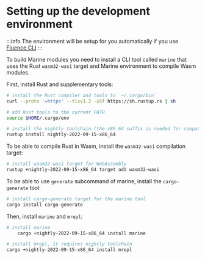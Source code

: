 # Setting up the development environment

:::info
The environment will be setup for you automatically if you use [Fluence CLI](/docs/build/get-started.md)
:::

To build Marine modules you need to install a CLI tool called `marine` that uses the Rust `wasm32-wasi` target and Marine environment to compile Wasm modules.

First, install Rust and supplementary tools:
<!-- cSpell:disable -->
```sh
# install the Rust compiler and tools to `~/.cargo/bin`
curl --proto '=https' --tlsv1.2 -sSf https://sh.rustup.rs | sh

# add Rust tools to the current PATH
source $HOME/.cargo/env

# install the nightly toolchain (the x86_64 suffix is needed for compatibility with M1, and 2022-09-15 because newer rust generates wasm we temporarily do not support) 
rustup install nightly-2022-09-15-x86_64
```

To be able to compile Rust in Wasm, install the `wasm32-wasi` compilation target:

```sh
# install wasm32-wasi target for WebAssembly
rustup +nightly-2022-09-15-x86_64 target add wasm32-wasi
```
<!-- cSpell:enable -->

To be able to use `generate` subcommand of marine, install the `cargo-generate` tool:

```sh
# install cargo-generate target for the marine tool
cargo install cargo-generate
```

Then, install `marine` and `mrepl`:

```sh
# install marine
    cargo +nightly-2022-09-15-x86_64 install marine

# install mrepl, it requires nightly toolchain
cargo +nightly-2022-09-15-x86_64 install mrepl
```
